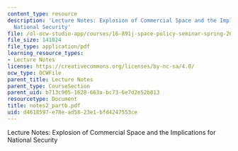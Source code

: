 ```yaml
---
content_type: resource
description: 'Lecture Notes: Explosion of Commercial Space and the Implications for
  National Security'
file: /ol-ocw-studio-app/courses/16-891j-space-policy-seminar-spring-2003/d4618597e78ead5823e1bfd4247553ce_notes2_partb.pdf
file_size: 141024
file_type: application/pdf
learning_resource_types:
- Lecture Notes
license: https://creativecommons.org/licenses/by-nc-sa/4.0/
ocw_type: OCWFile
parent_title: Lecture Notes
parent_type: CourseSection
parent_uid: b713c905-1628-663a-bc73-6e7d2e52b013
resourcetype: Document
title: notes2_partb.pdf
uid: d4618597-e78e-ad58-23e1-bfd4247553ce
---
```

Lecture Notes: Explosion of Commercial Space and the Implications for National Security